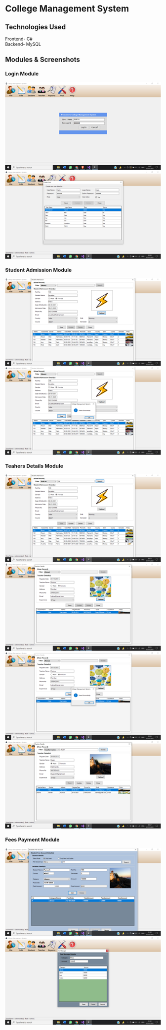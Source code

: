 # College Management System
## Technologies Used
Frontend- C# <br>
Backend- MySQL
## Modules & Screenshots
### Login Module
<img src="Images/image3.png">
<img src="Images/image2.png"> 

### Student Admission Module
<img src="Images/image5.png">
<img src="Images/image4.png">

### Teahers Details Module
<img src="Images/image7.png">
<img src="Images/image6.png">
<img src="Images/image8.png">
<img src="Images/image9.png">

### Fees Payment Module
<img src="Images/image11.png">
<img src="Images/image10.png">
